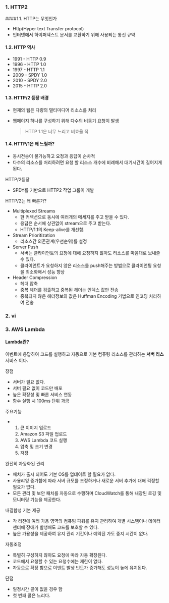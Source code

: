 ### 1. HTTP2

####1.1. HTTP는 무엇인가

- Http(Hyper text Transfer protocol)
- 인터넷에서 하이퍼텍스트 문서를 교환하기 위해 사용되는 통신 규약



#### 1.2. HTTP 역사

- 1991 - HTTP 0.9
- 1996 - HTTP 1.0
- 1997 - HTTP 1.1
- 2009 - SPDY 1.0
- 2010 - SPDY 2.0
- 2015 - HTTP 2.0



#### 1.3. HTTP/2 등장 배경

- 현재의 웹은 다량의 멀티미디어 리소스를 처리

- 웹페이지 하나를 구성하기 위해 다수의 비동기 요청이 발생

  > HTTP 1.1은 너무 느리고 비효율 적



#### 1.4. HTTP/1은 왜 느릴까?

- 동시전송이 불가능하고 요청과 응답이 순차적
- 다수의 리소스를 처리하려면 요청 할 리소스 개수에 비례해서 대기시간이 길어지게 된다.



HTTP/2등장

- SPDY를 기반으로 HTTP2 작업 그룹이 개발

HTTP/2는 왜 빠른가?

- Multiplexed Streams
  - 한 커넥션으로 동시에 여러개의 메세지를 주고 받을 수 있다.
  - 응답은 순서에 상관없이 stream으로 주고 받는다.
  - HTTP/1.1의 Keep-alive를 개선함.
- Stream Prioritization
  - 리소스간 의존관계(우선순위)를 설정
- Server Push
  - 서버는 클라이언트의 요청에 대해 요청하지 않아도 리소스를 마음대로 보내줄 수 있다.
  - 클라이언트가 요청하지 않은 리소스를 push해주는 방법으로 클라이언틩 요청을 최소화해서 성능 향상
- Header Compression
  - 헤더 압축
  - 중복 헤더를 검출하고 중복된 헤더는 인덱스 값만 전송
  - 중복되지 않은 헤더정보의 값은 Huffman Encoding 기법으로 인코딩 처리하여 전송

### 2. vi



### 3. AWS Lambda

#### Lambda란?

이벤트에 응답하여 코드를 실행하고 자동으로 기본 컴퓨팅 리소스를 관리하는 **서버 리스** 서비스 이다.

장점

- 서버가 필요 없다.
- 서버 필요 없이 코드만 배포
- 높은 확장성 및 빠른 서비스 연동
- 함수 실행 시 100ms 단위 과금

주요기능

- 1. 큰 이미지 업로드
  2. Amazon S3 파일 업로드
  3. AWS Lambda 코드 실행
  4. 압축 및 크기 변경
  5. 저장



완전히 자동화된 관리

- 패치가 출시 되어도 기본 OS를 업데이트 할 필요가 없다.
- 사용랴잉 증가함에 따라 서버 규모를 조정하거나 새로운 서버 추가에 대해 걱정할 필요가 없다.
- 모든 관리 및 보안 패치를 자동으로 수행하며 CloudWatch를 통해 내장된 로깅 및 모니터링 기능을 제공한다.



내결함성 기본 제공

- 각 리전에 여러 가용 영역의 컴퓨팅 파워를 유지 관리하여 개별 시스템이나 데이터 센터에 장애가 발생해도 코드를 보호할 수 있다.
- 높은 가용성을 제공하여 유지 관리 기간이나 예약된 가도 중지 시간이 없다.

자동조정

- 특별히 구성하지 않아도 요청에 따라 자동 확장된다.
- 코드에서 요청할 수 있는 요청수에는 제한이 없다.
- 자동으로 확장 함으로 이벤트 발생 빈도가 증가해도 성능이 높에 유지된다.



단점

- 일정시간 콜이 없을 경우 함
- 첫 번째 콜은 느리다.